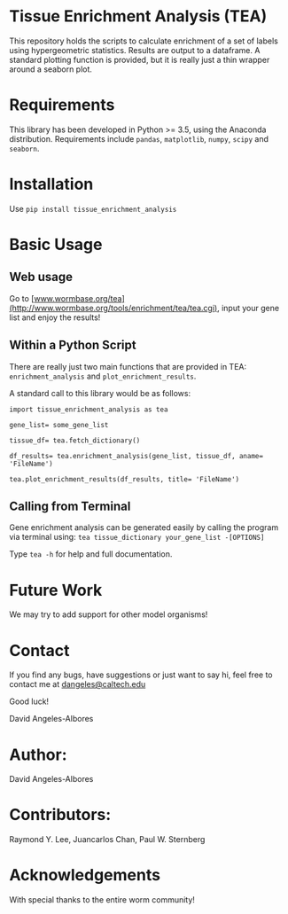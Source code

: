 Tissue Enrichment Analysis (TEA)
================================

This repository holds the scripts to calculate enrichment of a set of labels using hypergeometric statistics. Results are output to a dataframe. A standard plotting function is provided, but it is really just a thin wrapper around a seaborn plot.

Requirements
============

This library has been developed in Python &gt;= 3.5, using the Anaconda distribution. Requirements include `pandas`, `matplotlib`, `numpy`, `scipy` and `seaborn`.

Installation
============

Use `pip install tissue_enrichment_analysis`

Basic Usage
===========

Web usage
---------

Go to [www.wormbase.org/tea](http://www.wormbase.org/tools/enrichment/tea/tea.cgi),
input your gene list and enjoy the results!

Within a Python Script
----------------------

There are really just two main functions that are provided in TEA: `enrichment_analysis` and `plot_enrichment_results`.

A standard call to this library would be as follows:

`import tissue_enrichment_analysis as tea`

`gene_list= some_gene_list`

`tissue_df= tea.fetch_dictionary()`

`df_results= tea.enrichment_analysis(gene_list, tissue_df, aname= 'FileName')`

`tea.plot_enrichment_results(df_results, title= 'FileName')`

Calling from Terminal
---------------------

Gene enrichment analysis can be generated easily by calling the program via terminal using: `tea tissue_dictionary your_gene_list -[OPTIONS]`

Type `tea -h` for help and full documentation.

Future Work
===========

We may try to add support for other model organisms!

Contact
=======

If you find any bugs, have suggestions or just want to say hi, feel free to contact me at <dangeles@caltech.edu>

Good luck!

David Angeles-Albores

Author:
=======

David Angeles-Albores

Contributors:
=============

Raymond Y. Lee, Juancarlos Chan, Paul W. Sternberg

Acknowledgements
================

With special thanks to the entire worm community!
